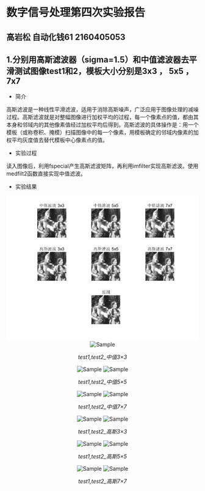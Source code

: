 # 数字信号处理第四次实验报告
## 高岩松 自动化钱61 2160405053
## 1.分别用高斯滤波器（sigma=1.5）和中值滤波器去平滑测试图像test1和2，模板大小分别是3x3 ， 5x5 ，7x7 
 - 简介  
 
 高斯滤波是一种线性平滑滤波，适用于消除高斯噪声，广泛应用于图像处理的减噪过程。高斯滤波就是对整幅图像进行加权平均的过程，每一个像素点的值，都由其本身和邻域内的其他像素值经过加权平均后得到。高斯滤波的具体操作是：用一个模板（或称卷积、掩模）扫描图像中的每一个像素，用模板确定的邻域内像素的加权平均灰度值去替代模板中心像素点的值。
 - 实验过程  
 
 读入图像后，利用fspecial产生高斯滤波矩阵，再利用imfilter实现高斯滤波。使用medfilt2函数直接实现中值滤波。
 - 实验结果  
 
 <p align="center">
    <img src="https://github.com/an1006634493/hw4/blob/master/自动化钱61_安晟男_2160405049/img/lowpass_test1.jpg" alt="Sample">
    <img src="https://github.com/edwin98/hw4/tree/master/img/test2_中值3×3.jpg" alt="Sample">
    <p align="center">
        <em>test1,test2_中值3×3</em>
    </p>
</p>

 <p align="center">
    <img src="https://github.com/edwin98/hw4/tree/master/img/test1_中值5×5.jpg" alt="Sample">
    <img src="https://github.com/edwin98/hw4/tree/master/img/test2_中值5×5.jpg." alt="Sample" >
    <p align="center">
        <em>test1,test2_中值5×5</em>
    </p>
</p>

 <p align="center">
    <img src="https://github.com/edwin98/hw4/tree/master/img/test1_中值7×7.jpg" alt="Sample">
    <img src="https://github.com/edwin98/hw4/tree/master/img/test2_中值7×7.jpg" alt="Sample" >
    <p align="center">
        <em>test1,test2_中值7×7</em>
    </p>
</p>

 <p align="center">
    <img src="https://github.com/edwin98/hw4/tree/master/img/test1_高斯滤波3×3.jpg" alt="Sample" >
    <img src="https://github.com/edwin98/hw4/tree/master/img/test2_高斯滤波3×3.jpg" alt="Sample" >
    <p align="center">
        <em>test1,test2_高斯3×3</em>
    </p>
</p>

 <p align="center">
    <img src="https://github.com/edwin98/hw4/tree/master/img/test1_高斯滤波5×5.jpg" alt="Sample"  >
    <img src="https://github.com/edwin98/hw4/tree/master/img/test2_高斯滤波5×5.jpg" alt="Sample"  >
    <p align="center">
        <em>test1,test2_高斯5×5</em>
    </p>
</p>

 <p align="center">
    <img src="https://github.com/edwin98/hw4/tree/master/img/test1_高斯滤波7×7.jpg" alt="Sample"  >
    <img src="https://github.com/edwin98/hw4/tree/master/img/test2_高斯滤波7×7.jpg" alt="Sample"  >
    <p align="center">
        <em>test1,test2_高斯7×7</em>
    </p>
</p>
